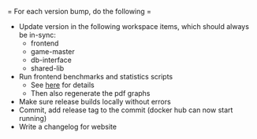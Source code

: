= For each version bump, do the following =
* Update version in the following workspace items, which should always be in-sync:
    * frontend
    * game-master
    * db-interface
    * shared-lib
* Run frontend benchmarks and statistics scripts
    * See [here](/paddlers-frontend/benchmarks/README.md) for details
    * Then also regenerate the pdf graphs
* Make sure release builds locally without errors
* Commit, add release tag to the commit (docker hub can now start running)
* Write a changelog for website